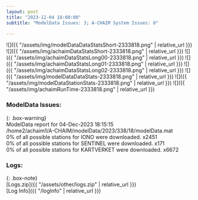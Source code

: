 ```yaml
---
layout: post
title: "2023-12-04 18:00:00"
subtitle: "ModelData Issues: 3; A-CHAIM System Issues: 0"

---
```


![]({{ "/assets/img/modelDataDataStatsShort-2333818.png" | relative_url }})
![]({{ "/assets/img/achaimDataStatsShort-2333818.png" | relative_url }})
![]({{ "/assets/img/achaimDataStatsLong00-2333818.png" | relative_url }})
![]({{ "/assets/img/achaimDataStatsLong01-2333818.png" | relative_url }})
![]({{ "/assets/img/achaimDataStatsLong02-2333818.png" | relative_url }})
![]({{ "/assets/img/modelDataDataStats-2333818.png" | relative_url }})
![]({{ "/assets/img/modelDataStationStats-2333818.png" | relative_url }})
![]({{ "/assets/img/achaimRunTime-2333818.png" | relative_url }})


### ModelData Issues:  
  
{: .box-warning}  
 ModelData report for 04-Dec-2023 18:15:15   
 /home2/achaim1/A-CHAIM/modelData/2023/338/18/modelData.mat   
 0% of all possible stations for IONO were downloaded. x2451   
 0% of all possible stations for SENTINEL were downloaded. x171   
 0% of all possible stations for KARTVERKET were downloaded. x6672   
  


### Logs:  
  
{: .box-note}  
[Logs.zip]({{ "/assets/other/logs.zip" | relative_url }})  
[Log Info]({{ "/logInfo" | relative_url }})  

